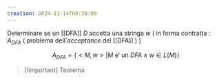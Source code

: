 ```yaml
---
creation: 2024-11-14T09:30:00
---
```

Determinare se un [[DFA]] $D$ accetta una stringa $w$ ( in forma contratta : $A_{DFA}$ ( problema dell'*acceptance* del [[DFA]] ) )

$$
A_{DFA} = \{<M,w> | M \text{ e' un } DFA \land w\in L(M)\}
$$
>[!important] Teorema
>
